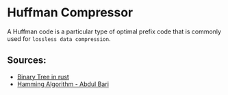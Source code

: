 # Huffman Compressor
A Huffman code is a particular type of optimal prefix code that is commonly used for `lossless data compression`. 
## Sources: 
- [Binary Tree in rust](https://hackernoon.com/how-to-insert-binary-tree-in-rust)
- [Hamming Algorithm - Abdul Bari](https://www.youtube.com/watch?v=co4_ahEDCho)
